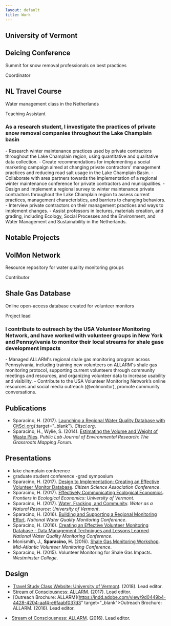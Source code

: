 ```yaml
---
layout: default
title: Work
---
```


## University of Vermont

<div class="card" id="card-deicing-conference" style="cursor: pointer;" onclick="window.open('https://lcwroadsalt.wixsite.com/conference', '_blank')">
    <div class="card-container">
    <h2>Deicing Conference</h2>
    <p>Summit for snow removal professionals on best practices</p>
    <p>Coordinator</p>
  </div>
</div>
<div class="card" id="card-netherlands" style="cursor: pointer;" onclick="window.open('http://blog.uvm.edu/netherlands/', '_blank')">
    <div class="card-container">
    <h2>NL Travel Course</h2>
    <p>Water management class in the Netherlands</p>
    <p>Teaching Assistant</p>
  </div>
</div>
<h3 class="page-intro">As a research student, I investigate the practices of private snow removal companies throughout the Lake Champlain basin</h3>
- Research winter maintenance practices used by private contractors throughout the Lake Champlain region, using quantitative and qualitative data collection.
- Create recommendations for implementing a social marketing campaign aimed at changing private contractors' management practices and reducing road salt usage in the Lake Champlain Basin.
- Collaborate with area partners towards the implementation of a regional winter maintenance conference for private contractors and municipalities.
- Design and implement a regional survey to winter maintenance private contractors throughout the Lake Champlain region to assess current practices, management characteristics, and barriers to changing behaviors.
- Interview private contractors on their management practices and ways to implement changes.
- Assist professors in lectures, materials creation, and grading, including Ecology, Social Processes and the Environment, and Water Management and Sustainability in the Netherlands.

## Notable Projects

<div class="card" id="card-volmon" style="cursor: pointer;" onclick="window.open('http://www.volunteermonitoring.org/', '_blank')">
    <div class="card-container">
    <h2>VolMon Network</h2>
    <p>Resource repository for water quality monitoring groups</p>
    <p>Contributor</p>
  </div>
</div>
<div class="card" id="card-allarmwater" style="cursor: pointer;" onclick="window.open('https://www.citsci.org/CitSciBlog/797/Launching%20a%20Regional%20Water%20Quality%20Database%20with%20CitSci.org', '_blank')">
    <div class="card-container">
    <h2>Shale Gas Database</h2>
    <p>Online open-access database created for volunteer monitors</p>
    <p>Project lead</p>
  </div>
</div>
<h3 class="page-intro">I contribute to outreach by the USA Volunteer Monitoring Network, and have worked with volunteer groups in New York and Pennsylvania to monitor their local streams for shale gase development impacts</h3>
- Managed ALLARM's regional shale gas monitoring program across Pennsylvania, including training new volunteers on ALLARM's shale gas monitoring protocol, supporting current volunteers through community meetings and resources, and organizing volunteer data to increase usability and visibility.
- Contribute to the USA Volunteer Monitoring Network’s online resources and social media outreach (@volmonitor), promote community conversations.

## Publications

- Sparacino, H. (2017). [Launching a Regional Water Quality Database with CitSci.org](http://citsci.org/CitSCiBlog/797/Launching%20a%20Regional%20Water%20Quality%20Database%20with%20CitSci.org){:target="_blank"}. *Citsci.org*.
- Sparacino, H., Wylie, S. (2014). [Estimating the Volume and Weight of Waste Piles](https://i.publiclab.org/system/images/photos/000/006/719/original/GM_Forum_20140909_Estimating_Trash_Piles.pdf). *Public Lab Journal of Environmental Research: The Grassroots Mapping Forum*.

## Presentations

- lake champlain conference
- graduate student conference
-grad symposium
- Sparacino, H. (2017). [Design to Implementation: Creating an Effective Volunteer Monitor Database](https://osf.io/hj7rp/). *Citizen Science Association Conference*.
- Sparacino, H. (2017). [Effectively Communicating Ecological Economics](http://www.uvm.edu/~jdericks/Conference-EE_Frontiers-3May17.pdf). *Frontiers in Ecological Economics: University of Vermont*.
- Sparacino, H. (2017). [Water, Fracking, and Community](https://drive.google.com/file/d/0BxXFDCUd9xxTc0VYX1cxYUpyeE0/view?usp=sharing). *Water as a Natural Resource: University of Vermont*.
- Sparacino, H. (2016). [Building and Supporting a Regional Monitoring Effort](https://drive.google.com/file/d/0BxXFDCUd9xxTWmVWZXRidElNa0E/view?usp=sharing). *National Water Quality Monitoring Conference*.
- Sparacino, H. (2016). [Creating an Effective Volunteer Monitoring Database - Data Management Techniques and Lessons Learned](https://drive.google.com/file/d/0BxXFDCUd9xxTNGlKek1KbWlWOWM/view?usp=sharing). *National Water Quality Monitoring Conference*.
- Monismith, J., **Sparacino, H.** (2016). [Shale Gas Monitoring Workshop](https://vcwq.files.wordpress.com/2015/08/holden-sparacino-allarm-shale-gas-presentation.pdf). *Mid-Atlantic Volunteer Monitoring Conference*.
- Sparacino, H. (2015). Volunteer Monitoring for Shale Gas Impacts. *Westminster College*.

## Design

- [Travel Study Class Website: University of Vermont](http://blog.uvm.edu/netherlands/). (2018). Lead editor.
- [Stream of Consciousness: ALLARM](https://scholar.dickinson.edu/cgi/viewcontent.cgi?article=1048&context=stream_of_consciousness). (2017). Lead editor.
- [Outreach Brochure: ALLARM](https://indd.adobe.com/view/9d0449b4-4428-4204-aaf4-e6faabf037d3" target="_blank">Outreach Brochure: ALLARM</a>. (2016). Lead editor.</li>
<li><a href="http://scholar.dickinson.edu/cgi/viewcontent.cgi?article=1001&amp;context=stream_of_consciousness" target="_blank">Stream of Consciousness: ALLARM</a>. (2016). Lead editor.</li>
</ul>
